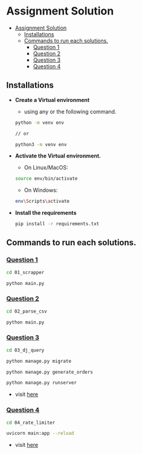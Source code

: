 # Assignment Solution

- [Assignment Solution](#assignment-solution)
  - [Installations](#installations)
  - [Commands to run each solutions.](#commands-to-run-each-solutions)
    - [Question 1](#question-1)
    - [Question 2](#question-2)
    - [Question 3](#question-3)
    - [Question 4](#question-4)


## Installations

- **Create a Virtual environment**
  
  -  using any or the following command.
    ```sh
    python -m venv env

    // or

    python3 -m venv env
    ```
- **Activate the Virtual environment.**
    - On Linux/MacOS:
    ```sh
    source env/bin/activate
    ```
    - On Windows:
    ```sh
    env\Scripts\activate
    ```
- **Install the requirements**
    ```sh
    pip install -r requirements.txt
    ```

## Commands to run each solutions.

### [Question 1](./01_scrapper/main.py)

```sh
cd 01_scrapper

python main.py
```
### [Question 2](./02_parse_csv/main.py)

```sh
cd 02_parse_csv

python main.py
```

### [Question 3](./03_dj_query/)

```sh
cd 03_dj_query

python manage.py migrate

python manage.py generate_orders

python manage.py runserver

```
- visit  [here](http://127.0.0.1:8000/)

### [Question 4](./04_rate_limiter/main.py)

```sh
cd 04_rate_limiter

uvicorn main:app --reload

```
- visit  [here](http://127.0.0.1:8000/)



